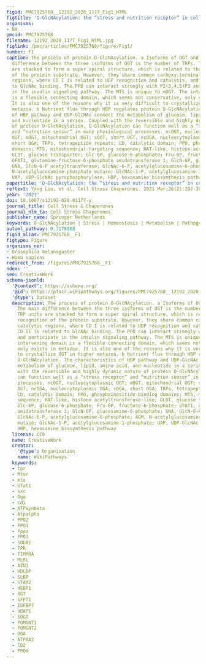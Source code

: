 ```yaml
---
figid: PMC7925768__12192_2020_1177_Fig1_HTML
figtitle: 'O-GlcNAcylation: the “stress and nutrition receptor” in cell stress response'
organisms:
- NA
pmcid: PMC7925768
filename: 12192_2020_1177_Fig1_HTML.jpg
figlink: /pmc/articles/PMC7925768/figure/Fig1/
number: F1
caption: The process of protein O-GlcNAcylation. a Isoforms of OGT and OGA. The main
  difference between the three isoforms of OGT is the number of TRPs. These TRP units
  are stacked to form a super spiral structure, which is related to the recognition
  of the protein substrate. However, they share common carboxy-terminal catalytic
  regions, where CD I is related to UDP recognition and catalysis, and CD II is related
  to GlcNAc binding. The PPO can interact strongly with PI(3,4,5)P3 and participate
  in the insulin signaling pathway. The MTS is unique to mOGT. The intervening domain
  is a flexible connecting domain, which seems not conservative, only exists in metazoa.
  It is also one of the reasons why it is very difficult to crystallize OGT in higher
  metazoa. b Nutrient flux through HBP regulates protein O-GlcNAcylation. The characteristics
  of HBP pathway and UDP-GlcNAc connect the metabolism of glucose, lipid, amino acid,
  and nucleotide in a series. Coupled with the reversible and highly dynamic nature
  of protein O-GlcNAcylation, O-GlcNAcylation can function well as a “stress receptor”
  and “nutrition sensor” in many physiological processes. ncOGT, nucleocytoplasmic
  OGT; mOGT, mitochondrial OGT; sOGT, short OGT; ncOGA, nucleocytoplasmic OGA; sOGA,
  short OGA; TRPs, tetrapeptide repeats; CD, catalytic domain; PPO, phosphoinositide-binding
  domains; MTS, mitochondrial-targeting sequence; HAT-like, histone acetyltransferase-like;
  GLUT, glucose transporter; Glc-6P, glucose-6-phosphate; Fru-6P, fructose-6-phosphate;
  GFAT1, glutamine-fructose-6-phosphate amidotransferase 1; GlcN-6P, glucosamine-6-phosphate;
  GNA, GlcN-6-P acetyltransferase; GlcNAc-6-P, acetylglucosamine-6-phosphate; AGM,
  N-acetylglucosamine-phosphate mutase; GlcNAc-1-P, acetylglucosamine-1-phosphate;
  UAP, UDP-GlcNAc pyrophosphorylase; HBP, hexosamine biosymthesis pathway
papertitle: 'O-GlcNAcylation: the “stress and nutrition receptor” in cell stress response.'
reftext: Yang Liu, et al. Cell Stress Chaperones. 2021 Mar;26(2):297-309.
year: '2021'
doi: 10.1007/s12192-020-01177-y
journal_title: Cell Stress & Chaperones
journal_nlm_ta: Cell Stress Chaperones
publisher_name: Springer Netherlands
keywords: O-GlcNAcylation | Stress | Homeostasis | Metabolism | Pathogenesis
automl_pathway: 0.7178088
figid_alias: PMC7925768__F1
figtype: Figure
organisms_ner:
- Drosophila melanogaster
- Homo sapiens
redirect_from: /figures/PMC7925768__F1
ndex: ''
seo: CreativeWork
schema-jsonld:
  '@context': https://schema.org/
  '@id': https://pfocr.wikipathways.org/figures/PMC7925768__12192_2020_1177_Fig1_HTML.html
  '@type': Dataset
  description: The process of protein O-GlcNAcylation. a Isoforms of OGT and OGA.
    The main difference between the three isoforms of OGT is the number of TRPs. These
    TRP units are stacked to form a super spiral structure, which is related to the
    recognition of the protein substrate. However, they share common carboxy-terminal
    catalytic regions, where CD I is related to UDP recognition and catalysis, and
    CD II is related to GlcNAc binding. The PPO can interact strongly with PI(3,4,5)P3
    and participate in the insulin signaling pathway. The MTS is unique to mOGT. The
    intervening domain is a flexible connecting domain, which seems not conservative,
    only exists in metazoa. It is also one of the reasons why it is very difficult
    to crystallize OGT in higher metazoa. b Nutrient flux through HBP regulates protein
    O-GlcNAcylation. The characteristics of HBP pathway and UDP-GlcNAc connect the
    metabolism of glucose, lipid, amino acid, and nucleotide in a series. Coupled
    with the reversible and highly dynamic nature of protein O-GlcNAcylation, O-GlcNAcylation
    can function well as a “stress receptor” and “nutrition sensor” in many physiological
    processes. ncOGT, nucleocytoplasmic OGT; mOGT, mitochondrial OGT; sOGT, short
    OGT; ncOGA, nucleocytoplasmic OGA; sOGA, short OGA; TRPs, tetrapeptide repeats;
    CD, catalytic domain; PPO, phosphoinositide-binding domains; MTS, mitochondrial-targeting
    sequence; HAT-like, histone acetyltransferase-like; GLUT, glucose transporter;
    Glc-6P, glucose-6-phosphate; Fru-6P, fructose-6-phosphate; GFAT1, glutamine-fructose-6-phosphate
    amidotransferase 1; GlcN-6P, glucosamine-6-phosphate; GNA, GlcN-6-P acetyltransferase;
    GlcNAc-6-P, acetylglucosamine-6-phosphate; AGM, N-acetylglucosamine-phosphate
    mutase; GlcNAc-1-P, acetylglucosamine-1-phosphate; UAP, UDP-GlcNAc pyrophosphorylase;
    HBP, hexosamine biosymthesis pathway
  license: CC0
  name: CreativeWork
  creator:
    '@type': Organization
    name: WikiPathways
  keywords:
  - tpr
  - Mtor
  - mts
  - Gfat1
  - sxc
  - Oga
  - cdi
  - ATPsynbeta
  - Atpalpha
  - PPO2
  - PPO1
  - Ppox
  - PPO3
  - SOGA1
  - TPR
  - TIMM8A
  - MLRL
  - AZU1
  - HDLBP
  - SLBP
  - STAM2
  - HEBP1
  - OGT
  - GFPT1
  - IGFBP7
  - UBAP1
  - EOGT
  - POMGNT1
  - POMGNT2
  - OGA
  - ATP8A2
  - CD2
  - PPOX
---
```

